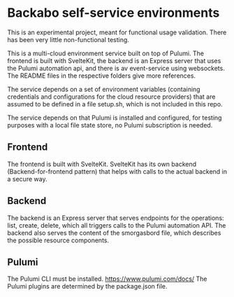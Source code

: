 # Backabo self-service environments

This is an experimental project, meant for functional usage validation. There has been very little non-functional testing.

This is a multi-cloud environment service built on top of Pulumi. The frontend is built with SvelteKit, the backend is an Express server that uses the Pulumi automation api, and there is av event-service using websockets. The README files in the respective folders give more references.

The service depends on a set of environment variables (containing credentials and configurations for the cloud resource providers) that are assumed to be defined in a file setup.sh, which is not included in this repo.

The service depends on that Pulumi is installed and configured, for testing purposes with a local file state store, no Pulumi subscription is needed.

## Frontend

The frontend is built with SvelteKit. SvelteKit has its own backend (Backend-for-frontend pattern) that helps with calls to the actual backend in a secure way.

## Backend

The backend is an Express server that serves endpoints for the operations: list, create, delete, which all triggers calls to the Pulumi automation API. The backend also serves the content of the smorgasbord file, which describes the possible resource components. 

## Pulumi

The Pulumi CLI must be installed. 
https://www.pulumi.com/docs/
The Pulumi plugins are determined by the package.json file.